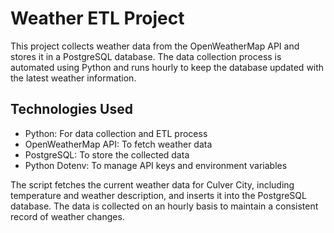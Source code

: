 # Weather ETL Project

This project collects weather data from the OpenWeatherMap API and stores it in a PostgreSQL database. The data collection process is automated using Python and runs hourly to keep the database updated with the latest weather information.

## Technologies Used
- Python: For data collection and ETL process
- OpenWeatherMap API: To fetch weather data
- PostgreSQL: To store the collected data
- Python Dotenv: To manage API keys and environment variables

The script fetches the current weather data for Culver City, including temperature and weather description, and inserts it into the PostgreSQL database. The data is collected on an hourly basis to maintain a consistent record of weather changes.

